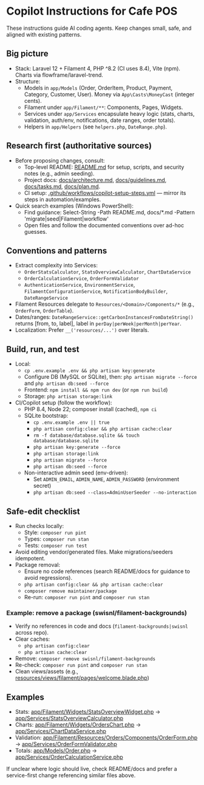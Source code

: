 # Copilot Instructions for Cafe POS

These instructions guide AI coding agents. Keep changes small, safe, and aligned with existing patterns.

## Big picture
- Stack: Laravel 12 + Filament 4, PHP ^8.2 (CI uses 8.4), Vite (npm). Charts via flowframe/laravel-trend.
- Structure:
  - Models in `app/Models` (Order, OrderItem, Product, Payment, Category, Customer, User). Money via `App\Casts\MoneyCast` (integer cents).
  - Filament under `app/Filament/**`: Components, Pages, Widgets.
  - Services under `app/Services` encapsulate heavy logic (stats, charts, validation, auth/env, notifications, date ranges, order totals).
  - Helpers in `app/Helpers` (see `helpers.php`, `DateRange.php`).

## Research first (authoritative sources)
- Before proposing changes, consult:
  - Top-level README: [README.md](../README.md) for setup, scripts, and security notes (e.g., admin seeding).
  - Project docs: [docs/architecture.md](../docs/architecture.md), [docs/guidelines.md](../docs/guidelines.md), [docs/tasks.md](../docs/tasks.md), [docs/plan.md](../docs/plan.md).
  - CI setup: [.github/workflows/copilot-setup-steps.yml](workflows/copilot-setup-steps.yml) — mirror its steps in automation/examples.
- Quick search examples (Windows PowerShell):
  - Find guidance: Select-String -Path README.md, docs/*.md -Pattern 'migrate|seed|Filament|workflow'
  - Open files and follow the documented conventions over ad-hoc guesses.

## Conventions and patterns
- Extract complexity into Services:
  - `OrderStatsCalculator`, `StatsOverviewCalculator`, `ChartDataService`
  - `OrderCalculationService`, `OrderFormValidator`
  - `AuthenticationService`, `EnvironmentService`, `FilamentConfigurationService`, `NotificationBodyBuilder`, `DateRangeService`
- Filament Resources delegate to `Resources/<Domain>/Components/*` (e.g., `OrderForm`, `OrderTable`).
- Dates/ranges: `DateRangeService::getCarbonInstancesFromDateString()` returns [from, to, label], label in `perDay|perWeek|perMonth|perYear`.
- Localization: Prefer `__('resources/...')` over literals.

## Build, run, and test
- Local:
  - `cp .env.example .env && php artisan key:generate`
  - Configure DB (MySQL or SQLite), then: `php artisan migrate --force` and `php artisan db:seed --force`
  - Frontend: `npm install && npm run dev` (or `npm run build`)
  - Storage: `php artisan storage:link`
- CI/Copilot setup (follow the workflow):
  - PHP 8.4, Node 22; composer install (cached), `npm ci`
  - SQLite bootstrap:
    - `cp .env.example .env || true`
    - `php artisan config:clear && php artisan cache:clear`
    - `rm -f database/database.sqlite && touch database/database.sqlite`
    - `php artisan key:generate --force`
    - `php artisan storage:link`
    - `php artisan migrate --force`
    - `php artisan db:seed --force`
  - Non-interactive admin seed (env-driven):
    - Set `ADMIN_EMAIL`, `ADMIN_NAME`, `ADMIN_PASSWORD` (environment secret)
    - `php artisan db:seed --class=AdminUserSeeder --no-interaction`

## Safe-edit checklist
- Run checks locally:
  - Style: `composer run pint`
  - Types: `composer run stan`
  - Tests: `composer run test`
- Avoid editing vendor/generated files. Make migrations/seeders idempotent.
- Package removal:
  - Ensure no code references (search README/docs for guidance to avoid regressions).
  - `php artisan config:clear && php artisan cache:clear`
  - `composer remove maintainer/package`
  - Re-run: `composer run pint` and `composer run stan`

### Example: remove a package (swisnl/filament-backgrounds)
- Verify no references in code and docs (`filament-backgrounds|swisnl` across repo).
- Clear caches:
  - `php artisan config:clear`
  - `php artisan cache:clear`
- Remove: `composer remove swisnl/filament-backgrounds`
- Re-check: `composer run pint` and `composer run stan`
- Clean views/assets (e.g., [resources/views/filament/pages/welcome.blade.php](../resources/views/filament/pages/welcome.blade.php))

## Examples
- Stats: [app/Filament/Widgets/StatsOverviewWidget.php](../app/Filament/Widgets/StatsOverviewWidget.php) -> [app/Services/StatsOverviewCalculator.php](../app/Services/StatsOverviewCalculator.php)
- Charts: [app/Filament/Widgets/OrdersChart.php](../app/Filament/Widgets/OrdersChart.php) -> [app/Services/ChartDataService.php](../app/Services/ChartDataService.php)
- Validation: [app/Filament/Resources/Orders/Components/OrderForm.php](../app/Filament/Resources/Orders/Components/OrderForm.php) -> [app/Services/OrderFormValidator.php](../app/Services/OrderFormValidator.php)
- Totals: [app/Models/Order.php](../app/Models/Order.php) -> [app/Services/OrderCalculationService.php](../app/Services/OrderCalculationService.php)

If unclear where logic should live, check README/docs and prefer a service-first change referencing similar files above.
